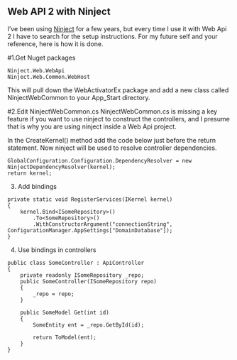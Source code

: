 ## Web API 2 with Ninject
I’ve been using [Ninject](https://http://www.ninject.org/) for a few years, but every time I use it with Web Api 2 I have to search for the setup instructions. For my future self and your reference, here is how it is done.

#1.Get Nuget packages
```
Ninject.Web.WebApi
Ninject.Web.Common.WebHost
```

This will pull down the WebActivatorEx package and add a new class called NinjectWebCommon to your App_Start directory.

#2.Edit NinjectWebCommon.cs
NinjectWebCommon.cs is missing a key feature if you want to use ninject to construct the controllers, and I presume that is why you are using ninject inside a Web Api project.

In the CreateKernel() method add the code below just before the return statement. Now ninject will be used to resolve controller dependencies.
```
GlobalConfiguration.Configuration.DependencyResolver = new NinjectDependencyResolver(kernel);
return kernel;
```

3. Add bindings
```
private static void RegisterServices(IKernel kernel)
{
    kernel.Bind<ISomeRepository>()
        .To<SomeRepository>()
        .WithConstructorArgument("connectionString", ConfigurationManager.AppSettings["DomainDatabase"]);
}
```
4. Use bindings in controllers
```
public class SomeController : ApiController
{
    private readonly ISomeRepository _repo;
    public SomeController(ISomeRepository repo)
    {
        _repo = repo;
    }
 
    public SomeModel Get(int id)
    {
        SomeEntity ent = _repo.GetById(id);
        
        return ToModel(ent);
    }
}
```
